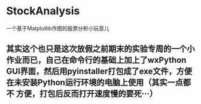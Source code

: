 # StockAnalysis
一个基于Matplotlib作图的股票分析小玩意儿
## 其实这个也只是这次放假之前期末的实验专周的一个小作业而已，自己在命令行的基础上加上了wxPython GUI界面，然后用pyinstaller打包成了exe文件，方便在未安装Python运行环境的电脑上使用（其实一点都不 方便，打包后反而打开速度慢的要死···）
